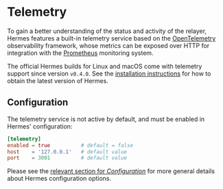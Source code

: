 # Telemetry

To gain a better understanding of the status and activity of the relayer,
Hermes features a built-in telemetry service based on the [OpenTelemetry][opentelemetry] observability framework,
whose metrics can be exposed over HTTP for integration with the [Prometheus][prometheus] monitoring system.

The official Hermes builds for Linux and macOS come with telemetry support since version `v0.4.0`.
See the [installation instructions][installation] for how to obtain the latest version of Hermes.

## Configuration

The telemetry service is not active by default, and must be enabled in Hermes' configuration:

```toml
[telemetry]
enabled = true          # default = false
host    = '127.0.0.1'   # default value
port    = 3001          # default value
```

Please see the [relevant section for *Configuration*](../configuration/index.md) for more general details about Hermes configuration options.

[installation]: ../../quick-start/installation.md#install-the-relayer
[opentelemetry]: https://opentelemetry.io
[prometheus]: https://prometheus.io
